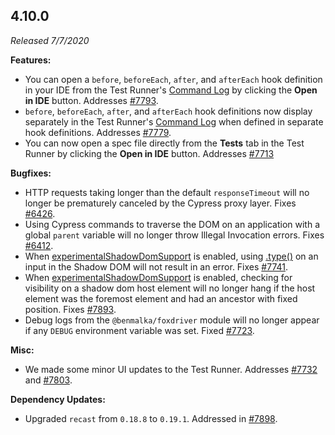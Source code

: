 ## 4.10.0

_Released 7/7/2020_

**Features:**

- You can open a `before`, `beforeEach`, `after`, and `afterEach` hook
  definition in your IDE from the Test Runner's
  [Command Log](/guides/core-concepts/test-runner#Command-Log) by clicking the
  **Open in IDE** button. Addresses
  [#7793](https://github.com/cypress-io/cypress/issues/7793).
- `before`, `beforeEach`, `after`, and `afterEach` hook definitions now display
  separately in the Test Runner's
  [Command Log](/guides/core-concepts/test-runner#Command-Log) when defined in
  separate hook definitions. Addresses
  [#7779](https://github.com/cypress-io/cypress/issues/7779).
- You can now open a spec file directly from the **Tests** tab in the Test
  Runner by clicking the **Open in IDE** button. Addresses
  [#7713](https://github.com/cypress-io/cypress/issues/7713)

**Bugfixes:**

- HTTP requests taking longer than the default `responseTimeout` will no longer
  be prematurely canceled by the Cypress proxy layer. Fixes
  [#6426](https://github.com/cypress-io/cypress/issues/6426).
- Using Cypress commands to traverse the DOM on an application with a global
  `parent` variable will no longer throw Illegal Invocation errors. Fixes
  [#6412](https://github.com/cypress-io/cypress/issues/6412).
- When [experimentalShadowDomSupport](/guides/references/experiments#Shadow-DOM)
  is enabled, using [.type()](/api/commands/type) on an input in the Shadow DOM
  will not result in an error. Fixes
  [#7741](https://github.com/cypress-io/cypress/issues/7741).
- When [experimentalShadowDomSupport](/guides/references/experiments#Shadow-DOM)
  is enabled, checking for visibility on a shadow dom host element will no
  longer hang if the host element was the foremost element and had an ancestor
  with fixed position. Fixes
  [#7893](https://github.com/cypress-io/cypress/issues/7893).
- Debug logs from the `@benmalka/foxdriver` module will no longer appear if any
  `DEBUG` environment variable was set. Fixed
  [#7723](https://github.com/cypress-io/cypress/issues/7723).

**Misc:**

- We made some minor UI updates to the Test Runner. Addresses
  [#7732](https://github.com/cypress-io/cypress/issues/7732) and
  [#7803](https://github.com/cypress-io/cypress/issues/7803).

**Dependency Updates:**

- Upgraded `recast` from `0.18.8` to `0.19.1`. Addressed in
  [#7898](https://github.com/cypress-io/cypress/pull/7898).
